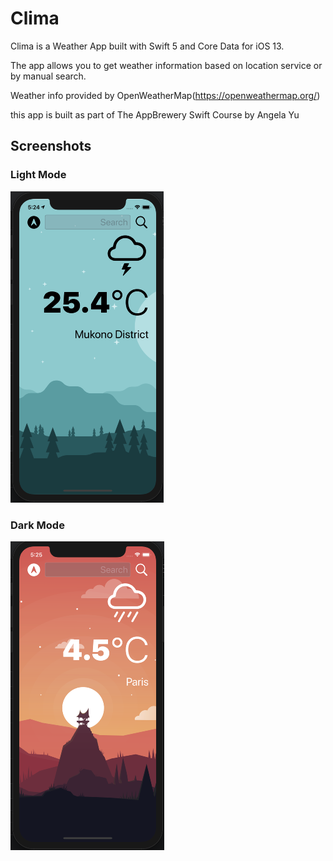 #  Clima

Clima is a Weather App built with Swift 5 and Core Data for iOS 13.

The app allows you to get weather information based on location service or by manual search.

Weather info provided by OpenWeatherMap(https://openweathermap.org/)

this app is built as part of The AppBrewery Swift Course by Angela Yu

## Screenshots

### Light Mode
![Light Mode](Documentation/light-mode.png?raw=true)

### Dark Mode
![Dark Mode](Documentation/dark-mode.png?raw=true)
